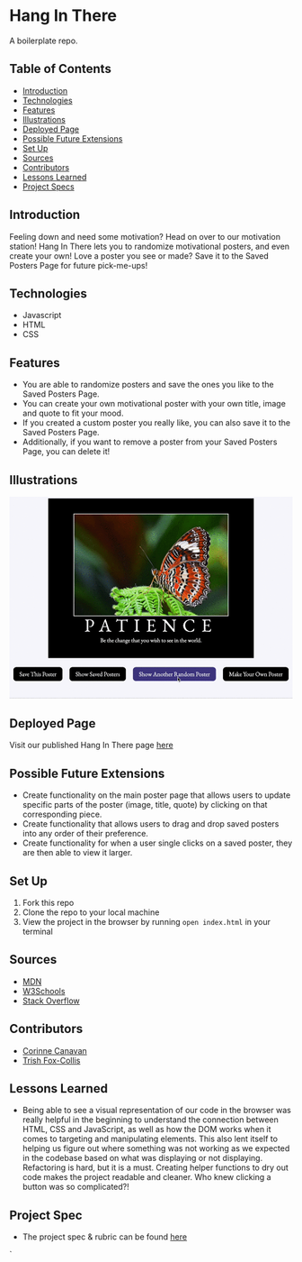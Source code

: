 # Hang In There

A boilerplate repo.

## Table of Contents
  - [Introduction](#introduction)
  - [Technologies](#technologies)
  - [Features](#features)
  - [Illustrations](#illustrations)
  - [Deployed Page](#deployed-page)
  - [Possible Future Extensions](#possible-future-extensions)
  - [Set Up](#set-up)
  - [Sources](#sources)
  - [Contributors](#contributors)
  - [Lessons Learned](#lessons-learned)
  - [Project Specs](#project-specs)

## Introduction
  Feeling down and need some motivation? Head on over to our motivation station! Hang In There lets you to randomize motivational posters, and even create your own! Love a poster you see or made? Save it to the Saved Posters Page for future pick-me-ups!

## Technologies
- Javascript
- HTML
- CSS

## Features
- You are able to randomize posters and save the ones you like to the Saved Posters Page.
- You can create your own motivational poster with your own title, image and quote to fit your mood.
- If you created a custom poster you really like, you can also save it to the Saved Posters Page.
- Additionally, if you want to remove a poster from your Saved Posters Page, you can delete it!

## Illustrations
![Demo](./illustration.gif)
## Deployed Page

Visit our published Hang In There page [here](https://corcanavan.github.io/motivation-station/)

## Possible Future Extensions

  - Create functionality on the main poster page that allows users to update specific parts of the poster (image, title, quote) by clicking on that corresponding piece.
  - Create functionality that allows users to drag and drop saved posters into any order of their preference.
  - Create functionality for when a user single clicks on a saved poster, they are then able to view it larger.

## Set Up

  1. Fork this repo  
  2. Clone the repo to your local machine
  3. View the project in the browser by running `open index.html` in your terminal

## Sources
  - [MDN](http://developer.mozilla.org/en-US/)
  - [W3Schools](https://www.w3schools.com/)
  - [Stack Overflow](https://stackoverflow.com/)

## Contributors
  - [Corinne Canavan](https://github.com/CorCanavan)
  - [Trish Fox-Collis](https://github.com/tfoxcollis)

## Lessons Learned
 - Being able to see a visual representation of our code in the browser was really helpful in the beginning to understand the connection between HTML, CSS and JavaScript, as well as how the DOM works when it comes to targeting and manipulating elements. This also lent itself to helping us figure out where something was not working as we expected in the codebase based on what was displaying or not displaying.  Refactoring is hard, but it is a must.  Creating helper functions to dry out code makes the project readable and cleaner. Who knew clicking a button was so complicated?!

## Project Spec
  - The project spec & rubric can be found [here](https://frontend.turing.edu/projects/module-1/hang-in-there-v2.html)

`
